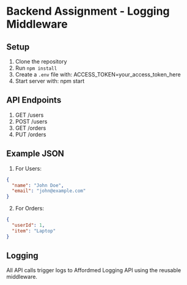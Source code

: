 # Backend Assignment - Logging Middleware

## Setup
1. Clone the repository
2. Run `npm install`
3. Create a `.env` file with:
   ACCESS_TOKEN=your_access_token_here
4. Start server with:
   npm start

## API Endpoints
1. GET /users
2. POST /users
3. GET /orders
4. PUT /orders

## Example JSON

1. For Users: 
```json
{
  "name": "John Doe",
  "email": "john@example.com"
}
```
2. For Orders:
```json
{
  "userId": 1,
  "item": "Laptop"
}
```

## Logging
All API calls trigger logs to Affordmed Logging API using the reusable middleware.
